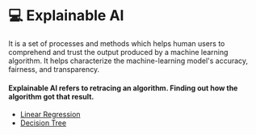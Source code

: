 # 💻 Explainable AI  

It is a set of processes and methods which helps human users to comprehend and trust the output produced by a machine learning algorithm. It helps characterize the machine-learning model's accuracy, fairness, and transparency. 

#### Explainable AI refers to retracing an algorithm. Finding out how the algorithm got that result. 

- [Linear Regression](https://github.com/abijith-tk/ExplainableAI/tree/master/linear-regression)
- [Decision Tree](https://github.com/abijith-tk/ExplainableAI/tree/master/decision-tree)
